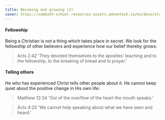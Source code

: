 ```yaml
---
title: Becoming and growing (2)
cover: https://sabbath-school-resources-assets.adventech.io/en/devo/start-into-life/07-believing-is-a-matter-of-trust/Wmw1679482640511.jpg
---
```


#### Fellowship

Being a Christian is not a thing which takes place in secret. We look for the fellowship of other believers and experience how our belief thereby grows:

> <callout>Acts 2:42</callout>
> 'They devoted themselves to the apostles’ teaching and to the fellowship, to the breaking of bread and to prayer.'

#### Telling others

He who has experienced Christ tells other people about it. He cannot keep quiet about the positive change in His own life:

> <callout>Matthew 12:34</callout>
> 'Out of the overflow of the heart the mouth speaks.'

> <callout>Acts 4:20</callout>
> 'We cannot help speaking about what we have seen and heard.'